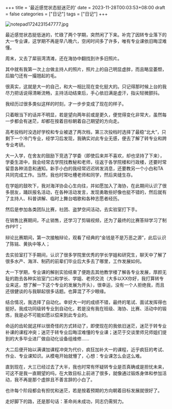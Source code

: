 +++
title = '最近感觉状态挺迷茫的'
date = 2023-11-28T00:03:53+08:00
draft = false
categories = ["日记"]
tags = ["日记"]
+++



![notepad1724231547777.jpg](https://www.pnglog.com/OUNFX2.jpg)

最近感觉状态挺低迷的，忙碌了两个学期，突然闲了下来。补完了因转专业落下的大一专业课，这学期不再是早八晚六，空闲时间多了许多，唯有专业课依旧晦涩难懂。




周末，又去了犀丽湾清滩，还在海协中翻找到许多旧照片。




其中就有我第一次上台做主持人的照片，照片上的自己明显虚胖，而且略显萎颓，后脑勺还有一撮翘起的毛。




很真实，这就是大一的自己，和大一相比现在变化挺大的。只记得那时候上台的我尽力把话说得清晰流畅，主持活动结束后，手心依旧满是虚汗，指尖轻微颤抖。




我经历过很多类似这样的时刻，才一步步变成了现在的样子。




只着眼当下的话并不明显，若是望向两年前或是更久，便觉得变化非常大，虽然每一步都会有迷茫，却都在按着目标朝着自己期望的方向走。




高考投档时没选好学校和专业被退了两次档，第三次投档时选择了最稳“北大”，只剩下一个冷门专业，经学习后发现，我确实对此专业无感，便去了解了转专业和跨专业考研。




大一入学，在舍友的鼓励下竞选了学委（即使后来并不喜欢，却也坚持了下来），学委生涯中，我会经常去学院找教秘和老师，往返于各学院楼和行政楼，还要时常留意各种消息和通知。新手小白的我经常迟迟转发消息，还要教另一个小白和TA共同完成工作。当然，我也时常吐槽老师和同学，然后夹缝生存。




在学姐的鼓吹下，我对海洋协会心生向往，并如愿加入了海协，在此期间认识了很多朋友，踊跃报名活动，在各种活动发言，发现勇敢些好像也挺不错的，然后就有了主持人、科普讲解、临时上舞台唱歌和各种志愿者经历。




然后是参加各类团队比赛，社团、盗梦空间活动，去实验室打下手。

在销售比赛期间，不止销售，还学习了剪辑视频，还为了最终的比赛答辩学习了制作PPT；

辩论比赛期间，第一次接触辩论，观看了经典的“金钱是不是万恶之源”，此后认识了陈铭、黄执中等人；

去实验室打下手期间，认识了很多学院里优秀的学长学姐和研究生，聊天中了解了很多水产、海洋、制药的前辈们毕业后大多去了哪里，工作发展如何。

大一下学期，专业课的解剖实验结束了便跑去其他教学楼了解各专业发展，厚颜无耻的跑去各种实验室门口和学长、学姐、老师交流（大多以XX你好，我打算转专业来这，想了解一下这个专业的发展为开头），很幸运，没有一个人拒绝我，而且还很健谈的与我聊起很多话题。也算混了不少眼缘。




结合情况，我选择了自动化。幸好大一时的成绩不错，最终的笔试、面试发挥得也挺好。我成功同级转专业到自动化，若是没有我在班级、海协、比赛、活动中的锻炼，我是必不可能如愿以偿来到此专业的。




命运的齿轮就这样以很奇怪的方式转动了，即使现在的我依旧迷茫，迷茫于转专业补课的课程冲突；迷茫于转专业后晦涩难懂的专业课；迷茫于交谈里师兄师姐们提到的大多毕业进厂做自动化设备组维修……




大二后便开始以满课加课程冲突为代价，疯狂加补大一的课程，近乎疯狂的考试、作业、专业课知识。从模电开始就懵了，心想：专业课怎么会这么难。

直到现在，大三已经过去了大半，我也时常有怀疑转专业是否真确或是担忧未来，可这不是我一直期望的吗，在大致目标上前进了很多，就像通过锻炼身体和参加活动，我不再是那个虚胖且不善言辞的小白了。




也许每个阶段都会有担忧和迷茫，若是按着预期的方向朝着目标发展就很好了。




走好脚下的路，还是那句话：革命尚未成功，同志仍需努力。



 

 




